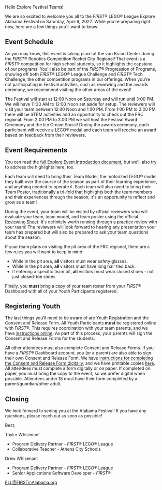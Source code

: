 Hello Explore Festival Teams!

We are so excited to welcome you all to the *FIRST*&reg; LEGO&reg; League Explore Alabama Festival on Saturday, April 9, 2022. While you're preparing right now, here are a few things you'll want to know!

## Event Schedule

As you may know, this event is taking place at the von Braun Center during the *FIRST*&reg; Robotics Competition Rocket City Regional! That event is a *FIRST*&reg; competition for high school students, so it highlights the capstone of our programs! You'll also be part of the *FIRST*&reg; Progression of Programs, showing off both *FIRST*&reg; LEGO&reg; League Challenge and *FIRST*&reg; Tech Challenge, the other competition programs in our offerings. When you're not participating in Festival activities, such as reviewing and the awards ceremony, we recommend visiting the other areas of the event!

The Festival will start at 12:00 Noon on Saturday and will run until 3:00 PM. We will have 11:30 AM to 12:00 Noon set aside for setup. The reviewers will visit your team between 12:00 Noon and 1:00 PM. From 1:00 PM to 2:00 PM there will be STEM activities and an opportunity to check out the FRC regional. From 2:00 PM to 3:00 PM we will host the Festival Award Ceremony and the Ice Cream Social! During the awards ceremony, each participant will receive a LEGO&reg; medal and each team will receive an award based on feedback from their reviewers.


## Event Requirements

You can read the [full Explore Event Introduction document](https://firstinspiresst01.blob.core.windows.net/first-forward/fll-explore/fll-explore-cargo-connect-event-introduction.pdf), but we'll also try to address the highlights here, too.

Each team will need to bring their Team Model, the motorized LEGO&reg; model they built over the course of the season as part of their learning experience, and anything needed to operate it. Each team will also need to bring their Team Poster, traditionally a tri-fold that highlights both the team members and their experiences through the season; it's an opportunity to reflect and grow as a team!

During the event, your team will be visited by official reviewers who will evaluate your team, team model, and team poster using the official [Reviewing Sheet](https://firstinspiresst01.blob.core.windows.net/first-forward/fll-explore/fll-explore-cargo-connect-reviewing-documents.pdf). It's definitely worth running through a practice review with your team! The reviewers will look forward to hearing any presentation your team has prepared but will also be prepared to ask your team questions about the season.

If your team plans on visiting the pit area of the FRC regional, there are a few rules you will want to keep in mind:
- While in the pit area, **all** visitors must wear safety glasses.
- While in the pit area, **all** visitors must have long hair tied back.
- If entering a specific team pit, **all** visitors must wear closed shoes - not just closed-toe shoes.

Finally, you **must** bring a copy of your team roster from your *FIRST*&reg; Dashboard with all of your Youth Participants registered.


## Registering Youth

The last things you'll need to be aware of are Youth Registration and the Consent and Release Form. All Youth Participants **must** be registered online with *FIRST*&reg;. This requires coordination with your team parents, and we have [instructions online](https://www.firstinspires.org/resource-library/youth-registration-system). As part of this process, your parents will sign the Consent and Release Forms for the students.

All other attendees must also complete Consent and Release Forms. If you have a *FIRST*&reg; Dashboard account, you (or a parent) are also able to sign their own Consent and Release Form. We have [instructions for completing the Consent and Release Form digitally](https://github.com/drewwhis/first-in-alabama/wiki/Complete-the-Consent-and-Release-Form), and we have printable copies [here](https://firstwa.org/wp-content/uploads/2021/11/FIRST-Consent-and-Release-Form-Paper-2021-2022-ENGLISH-FINAL-1.pdf). All attendees must complete a form digitally or on paper. If completed on paper, you must bring the copy to the event, so we prefer digital when possible. Attendees under 18 must have their form completed by a parent/guardian/other adult.


## Closing

We look forward to seeing you at the Alabama Festival! If you have any questions, please reach out as soon as possible!

Best,

Taylor Whisenant
- Program Delivery Partner - *FIRST*&reg; LEGO&reg; League
- Collaborative Teacher - Athens City Schools

Drew Whisenant
- Program Delivery Partner - *FIRST*&reg; LEGO&reg; League
- Senior Applications Software Developer - *FIRST*&reg;

FLL@FIRSTinAlabama.org